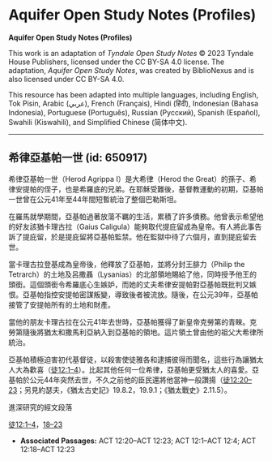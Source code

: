 # Aquifer Open Study Notes (Profiles)

**Aquifer Open Study Notes (Profiles)**

This work is an adaptation of *Tyndale Open Study Notes* © 2023 Tyndale House Publishers, licensed under the CC BY\-SA 4\.0 license. The adaptation, *Aquifer Open Study Notes*, was created by BiblioNexus and is also licensed under CC BY\-SA 4\.0\.

This resource has been adapted into multiple languages, including English, Tok Pisin, Arabic (عربي), French (Français), Hindi (हिंदी), Indonesian (Bahasa Indonesia), Portuguese (Português), Russian (Русский), Spanish (Español), Swahili (Kiswahili), and Simplified Chinese (简体中文).



--------------------------------

## 希律亞基帕一世 (id: 650917)

希律亞基帕一世（Herod Agrippa I）是大希律（Herod the Great）的孫子、希律安提帕的侄子，也是希羅底的兄弟。在耶穌受難後，基督教運動的初期，亞基帕一世曾在公元41年至44年間短暫統治了整個巴勒斯坦。

在羅馬就學期間，亞基帕過著放蕩不羈的生活，累積了許多債務。他曾表示希望他的好友該猶卡理古拉（Gaius Caligula）能夠取代提庇留成為皇帝。有人將此事告訴了提庇留，於是提庇留將亞基帕監禁。他在監獄中待了六個月，直到提庇留去世。

當卡理古拉登基成為皇帝後，他釋放了亞基帕，並將分封王腓力（Philip the Tetrarch）的土地及呂撒聶（Lysanias）的北部領地賜給了他，同時授予他王的頭銜。這個頭銜令希羅底心生嫉妒，而她的丈夫希律安提帕對亞基帕既批判又嫉恨。亞基帕指控安提帕密謀叛變，導致後者被流放。隨後，在公元39年，亞基帕接管了安提帕所有的土地和財產。

當他的朋友卡理古拉在公元41年去世時，亞基帕獲得了新皇帝克勞第的青睞。克勞第隨後將猶太和撒馬利亞納入到亞基帕的領地。這片領土曾由他的祖父大希律所統治。

亞基帕積極迫害初代基督徒，以殺害使徒雅各和逮捕彼得而聞名，這些行為讓猶太人大為歡喜（[徒12:1–4](https://ref.ly/Acts12:1-Acts12:4)）。比起其他任何一位希律，亞基帕更受猶太人的喜愛。亞基帕於公元44年突然去世，不久之前他的臣民還將他當神一般讚揚（[徒12:20–23](https://ref.ly/Acts12:20-Acts12:23)；另見約瑟夫，《猶太古史記》19\.8\.2，19\.9\.1；《猶太戰史》2\.11\.5）。

進深研究的經文段落

[徒12:1–4](https://ref.ly/Acts12:1-Acts12:4)，[18–23](https://ref.ly/Acts12:18-Acts12:23)

* **Associated Passages:** ACT 12:20–ACT 12:23; ACT 12:1–ACT 12:4; ACT 12:18–ACT 12:23

